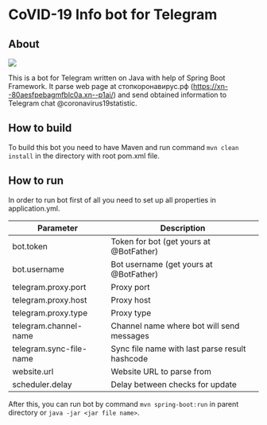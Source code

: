 # **CoVID-19 Info bot for Telegram**

## About

![](https://s217iva.storage.yandex.net/rdisk/05021467f0f909857438f023c3e5c1f10f8bf4ca5387a142a7e7b1a4cf9955b6/5e874574/-szdBF0zXYottYN909ERDcu-FEykhuHAOtutgyqG8JfQaGt3QX5b1NnBpN5Jo0ulve8PkOBEY62Cb198ok4HNA==?uid=35573294&filename=screen.PNG&disposition=inline&hash=&limit=0&content_type=image%2Fpng&owner_uid=35573294&fsize=7933&hid=520ecc8fc2cd15ce11c254a5f5d014ee&media_type=image&tknv=v2&etag=8e8bc4ccb919be32ef867657a1e9b31d&rtoken=HfW6kvxLyFDI&force_default=yes&ycrid=na-ba72468efee616b41ec65e9d48a659fb-downloader22e&ts=5a26393854500&s=a383fcbd61fce73bee5e56c9223e37dc03bf11f6d080f22eaec502a4d08519f2&pb=U2FsdGVkX19WyOqERt6Q-iaZhAOhwIujH_HRRoPYYyxKCwphpzVHzatVMTe4_OoQcvgUEWh1Eqdc0QZVuGKlzCjnNPe63HGafOu9je6MUHo)

This is a bot for Telegram written on Java with help of Spring Boot Framework. 
It parse web page at стопкоронавирус.рф (https://xn--80aesfpebagmfblc0a.xn--p1ai/) and send obtained
information to Telegram chat @coronavirus19statistic.

## How to build
To build this bot you need to have Maven and run  command `mvn clean install` in the
directory with root pom.xml file.

## How to run
In order to run bot first of all you need to set up all properties in application.yml.

| Parameter               | Description                                    |
|-------------------------|------------------------------------------------|
| bot.token               | Token for bot (get yours at @BotFather)        |
| bot.username            | Bot username (get yours at @BotFather)         |
| telegram.proxy.port     | Proxy port                                     |
| telegram.proxy.host     | Proxy host                                     |
| telegram.proxy.type     | Proxy type                                     |
| telegram.channel-name   | Channel name where bot will send messages      |
| telegram.sync-file-name | Sync file name with last parse result hashcode |
| website.url             | Website URL to parse from                      |
| scheduler.delay         | Delay between checks for update                |

After this, you can run bot by command `mvn spring-boot:run` in parent directory or 
`java -jar <jar file name>`.
